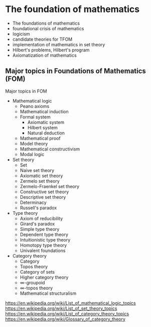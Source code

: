 # The foundation of mathematics

- The foundations of mathematics
- foundational crisis of mathematics
- logicism
- candidate theories for TFOM
- implementation of mathematics in set theory
- Hilbert's problems, Hilbert's program
- Axiomatization of mathematics


## Major topics in Foundations of Mathematics (FOM)

Major topics in FOM
* Mathematical logic
  - Peano axioms
  - Mathematical induction
  - Formal system
    - Axiomatic system
    - Hilbert system
    - Natural deduction
  - Mathematical proof
  - Model theory
  - Mathematical constructivism
  - Modal logic
* Set theory
  - Set
  - Naive set theory
  - Axiomatic set theory
  - Zermelo set theory
  - Zermelo-Fraenkel set theory
  - Constructive set theory
  - Descriptive set theory
  - Determinacy
  - Russell's paradox
* Type theory
  - Axiom of reducibility
  - Girard's paradox
  - Simple type theory
  - Dependent type theory
  - Intuitionistic type theory
  - Homotopy type theory
  - Univalent foundations
* Category theory
  - Category
  - Topos theory
  - Category of sets
  - Higher category theory
  - ∞-groupoid
  - ∞-topos theory
  - Mathematical structuralism

https://en.wikipedia.org/wiki/List_of_mathematical_logic_topics
https://en.wikipedia.org/wiki/List_of_set_theory_topics
https://en.wikipedia.org/wiki/List_of_category_theory_topics
https://en.wikipedia.org/wiki/Glossary_of_category_theory
